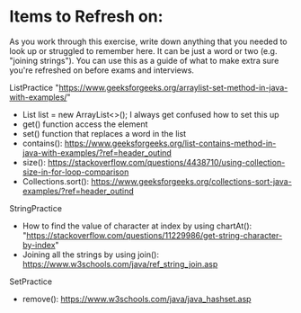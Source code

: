 # Items to Refresh on:

As you work through this exercise, write down anything that you needed to look up or struggled to remember here. It can be just a word or two (e.g. "joining strings"). You can use this as a guide of what to make extra sure you're refreshed on before exams and interviews.

ListPractice 
"https://www.geeksforgeeks.org/arraylist-set-method-in-java-with-examples/"
- List<String> list = new ArrayList<>(); I always get confused how to set this up
- get() function access the element
- set() function that replaces a word in the list
- contains(): https://www.geeksforgeeks.org/list-contains-method-in-java-with-examples/?ref=header_outind 
- size(): https://stackoverflow.com/questions/4438710/using-collection-size-in-for-loop-comparison 
- Collections.sort(): https://www.geeksforgeeks.org/collections-sort-java-examples/?ref=header_outind 

StringPractice
- How to find the value of character at index by using chartAt(): "https://stackoverflow.com/questions/11229986/get-string-character-by-index"
- Joining all the strings by using join(): https://www.w3schools.com/java/ref_string_join.asp 

SetPractice
- remove(): https://www.w3schools.com/java/java_hashset.asp